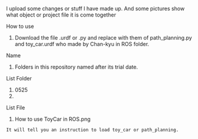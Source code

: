 I upload some changes or stuff I have made up.
And some pictures show what object or project file it is come together 

How to use

  1. Download the file .urdf or .py and replace with them of path_planning.py and toy_car.urdf who made by Chan-kyu in ROS folder.

Name 

  1. Folders in this repository named after its trial date.
  
List Folder 

  1. 0525
  2. 

List File 

  1. How to use ToyCar in ROS.png 
  
    It will tell you an instruction to load toy_car or path_planning.
